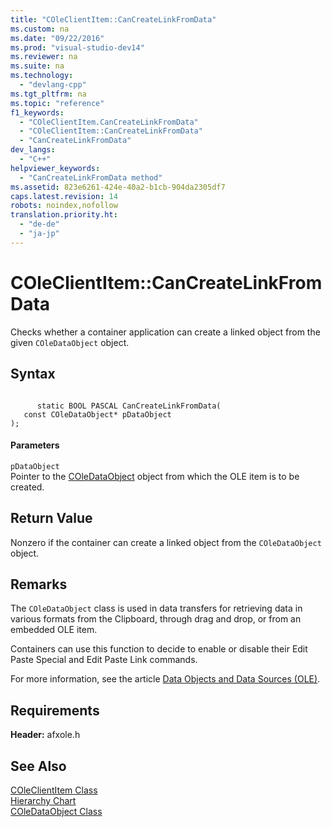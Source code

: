 ```yaml
---
title: "COleClientItem::CanCreateLinkFromData"
ms.custom: na
ms.date: "09/22/2016"
ms.prod: "visual-studio-dev14"
ms.reviewer: na
ms.suite: na
ms.technology: 
  - "devlang-cpp"
ms.tgt_pltfrm: na
ms.topic: "reference"
f1_keywords: 
  - "COleClientItem.CanCreateLinkFromData"
  - "COleClientItem::CanCreateLinkFromData"
  - "CanCreateLinkFromData"
dev_langs: 
  - "C++"
helpviewer_keywords: 
  - "CanCreateLinkFromData method"
ms.assetid: 823e6261-424e-40a2-b1cb-904da2305df7
caps.latest.revision: 14
robots: noindex,nofollow
translation.priority.ht: 
  - "de-de"
  - "ja-jp"
---
```

# COleClientItem::CanCreateLinkFromData
Checks whether a container application can create a linked object from the given `COleDataObject` object.  
  
## Syntax  
  
```  
  
      static BOOL PASCAL CanCreateLinkFromData(  
   const COleDataObject* pDataObject   
);  
```  
  
#### Parameters  
 `pDataObject`  
 Pointer to the [COleDataObject](../vs140/coledataobject-class.md) object from which the OLE item is to be created.  
  
## Return Value  
 Nonzero if the container can create a linked object from the `COleDataObject` object.  
  
## Remarks  
 The `COleDataObject` class is used in data transfers for retrieving data in various formats from the Clipboard, through drag and drop, or from an embedded OLE item.  
  
 Containers can use this function to decide to enable or disable their Edit Paste Special and Edit Paste Link commands.  
  
 For more information, see the article [Data Objects and Data Sources (OLE)](../vs140/data-objects-and-data-sources--ole-.md).  
  
## Requirements  
 **Header:** afxole.h  
  
## See Also  
 [COleClientItem Class](../vs140/coleclientitem-class.md)   
 [Hierarchy Chart](../vs140/hierarchy-chart.md)   
 [COleDataObject Class](../vs140/coledataobject-class.md)